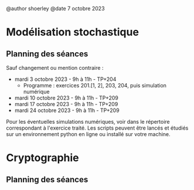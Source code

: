 @author shoerley @date 7 octobre 2023


# Modélisation stochastique

## Planning des séances

Sauf changement ou mention contraire :

* mardi 3 octobre 2023 - 9h à 11h - TP+204
  * Programme : exercices 201.[1, 2], 203, 204, puis simulation numérique 
* mardi 10 octobre 2023 - 9h à 11h - TP+209
* mardi 17 octobre 2023 - 9h à 11h - TP+209
* mardi 24 octobre 2023 - 9h à 11h - TP+209

Pour les éventuelles simulations numériques, voir dans le répertoire correspondant à l'exercice traité. Les scripts peuvent être lancés et étudiés sur un environnement python en ligne ou installé sur votre machine.

# Cryptographie

## Planning des séances
